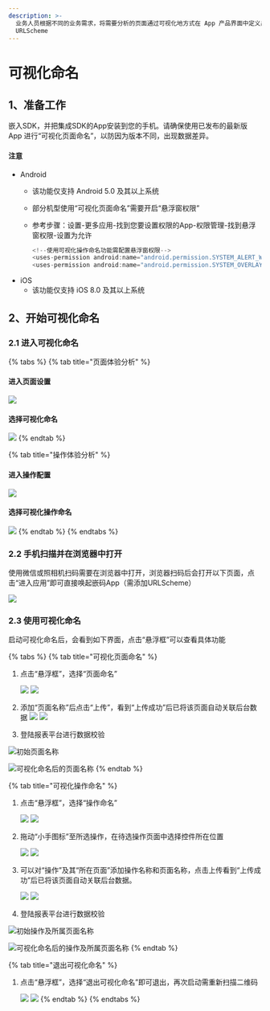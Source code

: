 ```yaml
---
description: >-
  业务人员根据不同的业务需求，将需要分析的页面通过可视化地方式在 App 产品界面中定义出来。使用可视化页面配置，SDK 版本需大于 3.0 且已经配置
  URLScheme
---
```


# 可视化命名

## 1、准备工作

嵌入SDK，并把集成SDK的App安装到您的手机。请确保使用已发布的最新版 App 进行“可视化页面命名”，以防因为版本不同，出现数据差异。

#### 注意

* Android
  * 该功能仅支持 Android 5.0 及其以上系统
  * 部分机型使用“可视化页面命名”需要开启“悬浮窗权限”
  * 参考步骤：设置-更多应用-找到您要设置权限的App-权限管理-找到悬浮窗权限-设置为允许

    ```java
    <!--使用可视化操作命名功能需配置悬浮窗权限-->
    <uses-permission android:name="android.permission.SYSTEM_ALERT_WINDOW"/>
    <uses-permission android:name="android.permission.SYSTEM_OVERLAY_WINDOW" />
    ```
* iOS
  * 该功能仅支持 iOS 8.0 及其以上系统

## 2、开始可视化命名

### 2.1 进入可视化命名

{% tabs %}
{% tab title="页面体验分析" %}
#### 进入页面设置

![](../.gitbook/assets/image%20%281%29.png)

#### 选择可视化命名

![](../.gitbook/assets/image%20%284%29.png)
{% endtab %}

{% tab title="操作体验分析" %}
#### 进入操作配置

![](../.gitbook/assets/image%20%283%29.png)

#### 选择可视化操作命名

![](../.gitbook/assets/image%20%2810%29.png)
{% endtab %}
{% endtabs %}

### 2.2 手机扫描并在浏览器中打开

使用微信或照相机扫码需要在浏览器中打开，浏览器扫码后会打开以下页面，点击“进入应用”即可直接唤起嵌码App（需添加URLScheme）

![](../.gitbook/assets/image%20%2822%29.png)

### 2.3 使用可视化命名

启动可视化命名后，会看到如下界面，点击“悬浮框”可以查看具体功能

{% tabs %}
{% tab title="可视化页面命名" %}
1. 点击“悬浮框”，选择“页面命名”    

   ![](../.gitbook/assets/image%20%289%29.png)                ![](../.gitbook/assets/image%20%2824%29.png)

2. 添加“页面名称”后点击“上传”，看到“上传成功”后已将该页面自动关联后台数据 ![](../.gitbook/assets/image%20%2813%29.png)                ![](../.gitbook/assets/image%20%287%29.png) 
3. 登陆报表平台进行数据校验  

![&#x521D;&#x59CB;&#x9875;&#x9762;&#x540D;&#x79F0;](../.gitbook/assets/image%20%2814%29.png)

![&#x53EF;&#x89C6;&#x5316;&#x547D;&#x540D;&#x540E;&#x7684;&#x9875;&#x9762;&#x540D;&#x79F0;](../.gitbook/assets/image%20%2816%29.png)
{% endtab %}

{% tab title="可视化操作命名" %}
1. 点击“悬浮框”，选择“操作命名”   

   ![](../.gitbook/assets/image%20%2828%29.png)                ![](../.gitbook/assets/image%20%2812%29.png) 

2. 拖动“小手图标”至所选操作，在待选操作页面中选择控件所在位置

   ![](../.gitbook/assets/image%20%2818%29.png)                ![](../.gitbook/assets/image%20%2817%29.png) 

3. 可以对“操作”及其“所在页面”添加操作名称和页面名称，点击上传看到“上传成功”后已将该页面自动关联后台数据。   

   ![](../.gitbook/assets/image%20%2821%29.png)                ![](../.gitbook/assets/image%20%2811%29.png) 

4. 登陆报表平台进行数据校验

![&#x521D;&#x59CB;&#x64CD;&#x4F5C;&#x53CA;&#x6240;&#x5C5E;&#x9875;&#x9762;&#x540D;&#x79F0;](../.gitbook/assets/image%20%288%29.png)

![&#x53EF;&#x89C6;&#x5316;&#x547D;&#x540D;&#x540E;&#x7684;&#x64CD;&#x4F5C;&#x53CA;&#x6240;&#x5C5E;&#x9875;&#x9762;&#x540D;&#x79F0;](../.gitbook/assets/image.png)
{% endtab %}

{% tab title="退出可视化命名" %}
1. 点击“悬浮框”，选择“退出可视化命名”即可退出，再次启动需重新扫描二维码   

   ![](../.gitbook/assets/image%20%289%29.png)                ![](../.gitbook/assets/image%20%2820%29.png) 
{% endtab %}
{% endtabs %}



